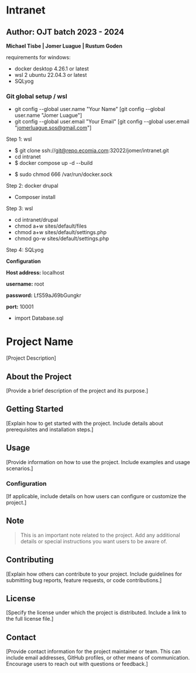# Intranet
## Author: OJT batch 2023 - 2024
**Michael Tisbe | Jomer Luague | Rustum Goden**

requirements for windows:
- docker desktop 4.26.1 or latest
- wsl 2 ubuntu 22.04.3 or latest
- SQLyog

### Git global setup / wsl

- git config --global user.name "Your Name"  [git config --global user.name "Jomer Luague"]
- git config --global user.email "Your Email"  [git config --global user.email "jomerluague.sos@gmail.com"]

Step 1: wsl
- $ git clone ssh://git@repo.ecomia.com:32022/jomer/intranet.git
- cd intranet
- $ docker compose up -d --build
<!-- if there some errors found during build, run this on wsl -->
- $ sudo chmod 666 /var/run/docker.sock

Step 2: docker drupal
<!-- Install composer on docker drupal -->
<!-- docker drupal terminal - bash -->
- Composer install

Step 3: wsl
- cd intranet/drupal
- chmod a+w sites/default/files
- chmod a+w sites/default/settings.php
- chmod go-w sites/default/settings.php

Step 4: SQLyog

**Configuration**

**Host address:** localhost

**username:** root

**password:** LfS59aJ69bGungkr

**port:** 10001

- import Database.sql

# Project Name

[Project Description]

## About the Project

[Provide a brief description of the project and its purpose.]

## Getting Started

[Explain how to get started with the project. Include details about prerequisites and installation steps.]

## Usage

[Provide information on how to use the project. Include examples and usage scenarios.]

### Configuration

[If applicable, include details on how users can configure or customize the project.]

## Note

> This is an important note related to the project. Add any additional details or special instructions you want users to be aware of.

## Contributing

[Explain how others can contribute to your project. Include guidelines for submitting bug reports, feature requests, or code contributions.]

## License

[Specify the license under which the project is distributed. Include a link to the full license file.]

## Contact

[Provide contact information for the project maintainer or team. This can include email addresses, GitHub profiles, or other means of communication. Encourage users to reach out with questions or feedback.]


